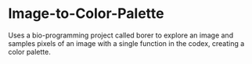 # Image-to-Color-Palette
Uses a bio-programming project called borer to explore an image and samples pixels of an image with a single function in the codex, creating a color palette.
